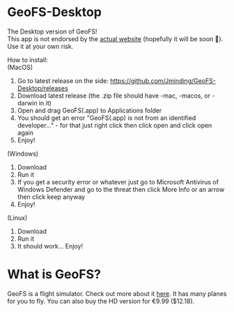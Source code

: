 # GeoFS-Desktop
The Desktop version of GeoFS!<br>
This app is not endorsed by the [actual website](https://geo-fs.com/geofs.php) (hopefully it will be soon 🙂).  Use it at your own risk.

How to install:<br>
(MacOS)
1. Go to latest release on the side: https://github.com/Jminding/GeoFS-Desktop/releases
2. Download latest release (the .zip file should have -mac, -macos, or -darwin in it)
3. Open and drag GeoFS(.app) to Applications folder
4. You should get an error "GeoFS(.app) is not from an identified developer..." - for that just right click then click open and click open again
5. Enjoy!

(Windows)
1. Download
2. Run it
3. If you get a security error or whatever just go to Microsoft Antivirus of Windows Defender and go to the threat then click More Info or an arrow then click keep anyway
4. Enjoy!

(Linux)
1. Download
2. Run it
3. It should work... Enjoy!

# What is GeoFS?
GeoFS is a flight simulator.  Check out more about it [here](https://geo-fs.com).
It has many planes for you to fly.  You can also buy the HD version for €9.99 ($12.18).
